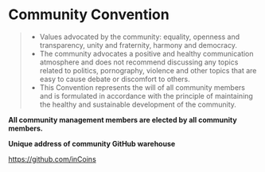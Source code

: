 # Community Convention

> * Values advocated by the community: equality, openness and transparency, unity and fraternity, harmony and democracy.
> * The community advocates a positive and healthy communication atmosphere and does not recommend discussing any topics related to politics, pornography, violence and other topics that are easy to cause debate or discomfort to others.
> * This Convention represents the will of all community members and is formulated in accordance with the principle of maintaining the healthy and sustainable development of the community.

**All community management members are elected by all community members.**

**Unique address of community GitHub warehouse**

https://github.com/inCoins

